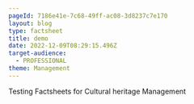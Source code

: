 ```yaml
---
pageId: 7186e41e-7c68-49ff-ac08-3d8237c7e170
layout: blog
type: factsheet
title: demo
date: 2022-12-09T08:29:15.496Z
target-audience:
  - PROFESSIONAL
theme: Management
---
```

T﻿esting Factsheets for Cultural heritage Management
